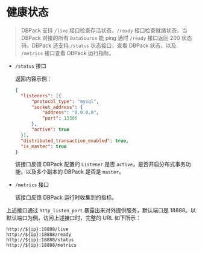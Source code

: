 # 健康状态

> DBPack 支持 `/live` 接口检查存活状态，`/ready` 接口检查就绪状态，当 DBPack 对接的所有 `DataSource` 能 ping 通时 `/ready` 接口返回 200 状态码。DBPack 还支持 `/status` 状态接口，查看 DBPack 状态，以及 `/metrics` 接口查看 DBPack 运行指标。

+ `/status` 接口

  返回内容示例：

  ```json
  {
  	"listeners": [{
  		"protocol_type": "mysql",
  		"socket_address": {
  			"address": "0.0.0.0",
  			"port": 13306
  		},
  		"active": true
  	}],
  	"distributed_transaction_enabled": true,
  	"is_master": true
  }
  ```

  该接口反馈 DBPack 配置的 `Listener` 是否 `active`，是否开启分布式事务功能，以及多个副本的 DBPack 是否是 `master`。

+ `/metrics` 接口

  该接口反馈 DBPack 运行时收集到的指标。

上述接口通过 `http_listen_port` 暴露出来对外提供服务，默认端口是 18888。以默认端口为例，访问上述接口时，完整的 URL 如下所示：

```
http://${ip}:18888/live
http://${ip}:18888/ready
http://${ip}:18888/status
http://${ip}:18888/metrics
```

